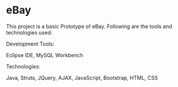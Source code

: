 # eBay
This project is a basic Prototype of eBay. Following are the tools and technologies used:

Development Tools:

Eclipse IDE, MySQL Workbench

Technologies:

Java, Struts, JQuery, AJAX, JavaScript, Bootstrap, HTML, CSS
